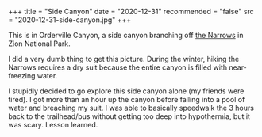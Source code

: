 +++
title = "Side Canyon"
date = "2020-12-31"
recommended = "false"
src = "2020-12-31-side-canyon.jpg"
+++

This is in Orderville Canyon, a side canyon branching off [the Narrows](https://www.nps.gov/zion/planyourvisit/thenarrows.htm) in Zion National Park.

I did a very dumb thing to get this picture. During the winter, hiking the Narrows requires a dry suit because the entire canyon is filled with near-freezing water.

I stupidly decided to go explore this side canyon alone (my friends were tired). I got more than an hour up the canyon before falling into a pool of water and breaching my suit. I was able to basically speedwalk the 3 hours back to the trailhead/bus without getting too deep into hypothermia, but it was scary. Lesson learned.
